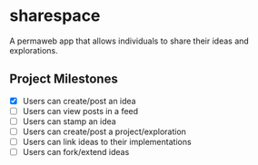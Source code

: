 # sharespace

A permaweb app that allows individuals to share their ideas and explorations.

## Project Milestones

- [x] Users can create/post an idea
- [ ] Users can view posts in a feed
- [ ] Users can stamp an idea
- [ ] Users can create/post a project/exploration
- [ ] Users can link ideas to their implementations
- [ ] Users can fork/extend ideas
